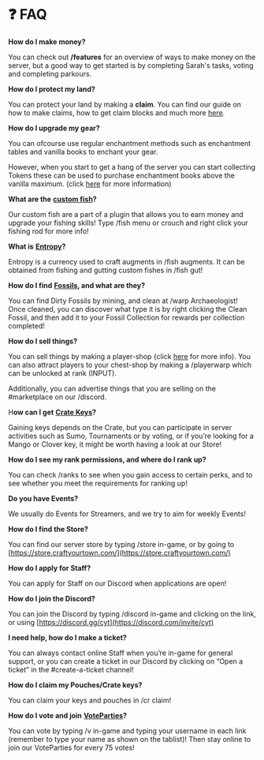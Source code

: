 # ❓ FAQ

**How do I make money?**

You can check out **/features** for an overview of ways to make money on the server, but a good way to get started is by completing Sarah's tasks, voting and completing parkours.

**How do I protect my land?**

You can protect your land by making a **claim**. You can find our guide on how to make claims, how to get claim blocks and much more [here](land-claiming.md).

**How do I upgrade my gear?**

You can ofcourse use regular enchantment methods such as enchantment tables and vanilla books to enchant your gear.

However, when you start to get a hang of the server you can start collecting Tokens these can be used to purchase enchantment books above the vanilla maximum. (click [here](content/toby-the-trader.md) for more information)

**What are the** [**custom fish**](../cyt-survival/broken-reference/)**?**

Our custom fish are a part of a plugin that allows you to earn money and upgrade your fishing skills! Type /fish menu or crouch and right click your fishing rod for more info!

**What is** [**Entropy**](../cyt-survival/broken-reference/)**?**

Entropy is a currency used to craft augments in /fish augments. It can be obtained from fishing and gutting custom fishes in /fish gut!

**How do I find** [**Fossils**](broken-reference)**, and what are they?**

You can find Dirty Fossils by mining, and clean at /warp Archaeologist! Once cleaned, you can discover what type it is by right clicking the Clean Fossil, and then add it to your Fossil Collection for rewards per collection completed!

**How do I sell things?**

You can sell things by making a player-shop {click [here](content/chest-shops.md) for more info). You can also attract players to your chest-shop by making a /playerwarp which can be unlocked at rank (INPUT).

Additionally, you can advertise things that you are selling on the #marketplace on our /discord.

H**ow can I get** [**Crate Keys**](content/crates.md)**?**

Gaining keys depends on the Crate, but you can participate in server activities such as Sumo, Tournaments or by voting, or if you’re looking for a Mango or Clover key, it might be worth having a look at our Store!

**How do I see my rank permissions, and where do I rank up?**

You can check /ranks to see when you gain access to certain perks, and to see whether you meet the requirements for ranking up!

**Do you have Events?**

We usually do Events for Streamers, and we try to aim for weekly Events!

**How do I find the Store?**

You can find our server store by typing /store in-game, or by going to [https://store.craftyourtown.com/](https://store.craftyourtown.com/)

**How do I apply for Staff?**

You can apply for Staff on our Discord when applications are open!

**How do I join the Discord?**

You can join the Discord by typing /discord in-game and clicking on the link, or using [https://discord.gg/cyt](https://discord.com/invite/cyt)

**I need help, how do I make a ticket?**

You can always contact online Staff when you’re in-game for general support, or you can create a ticket in our Discord by clicking on “Open a ticket” in the #create-a-ticket channel!

**How do I claim my Pouches/Crate keys?**

You can claim your keys and pouches in /cr claim!

**How do I vote and join** [**VoteParties**](content/voting-and-vote-parties.md)**?**

You can vote by typing /v in-game and typing your username in each link (remember to type your name as shown on the tablist)! Then stay online to join our VoteParties for every 75 votes!
